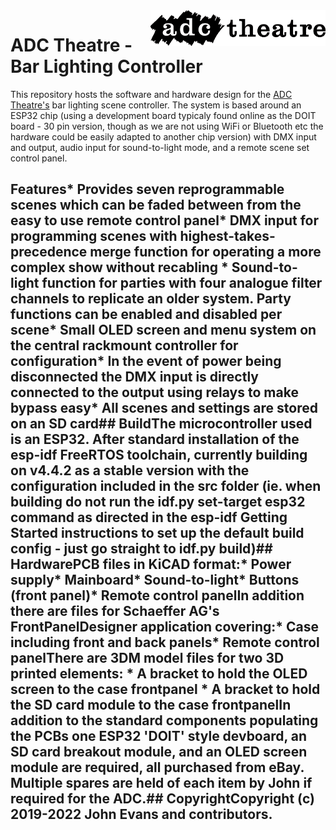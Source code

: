 <img width="280" align="right" src="https://raw.githubusercontent.com/CHTJonas/roombooking/master/public/logo-long-black.svg?sanitize=true">

# ADC Theatre - Bar Lighting Controller

This repository hosts the software and hardware design for the [ADC Theatre's](https://www.adctheatre.com) bar lighting scene controller. The system is based around an ESP32 chip (using a development board typicaly found online as the DOIT board - 30 pin version, though as we are not using WiFi or Bluetooth etc the hardware could be easily adapted to another chip version) with DMX input and output, audio input for sound-to-light mode, and a remote scene set control panel.

## Features* Provides seven reprogrammable scenes which can be faded between from the easy to use remote control panel* DMX input for programming scenes with highest-takes-precedence merge function for operating a more complex show without recabling * Sound-to-light function for parties with four analogue filter channels to replicate an older system. Party functions can be enabled and disabled per scene* Small OLED screen and menu system on the central rackmount controller for configuration* In the event of power being disconnected the DMX input is directly connected to the output using relays to make bypass easy* All scenes and settings are stored on an SD card## BuildThe microcontroller used is an ESP32. After standard installation of the esp-idf FreeRTOS toolchain, currently building on v4.4.2 as a stable version with the configuration included in the src folder (ie. when building do not run the idf.py set-target esp32 command as directed in the esp-idf Getting Started instructions to set up the default build config - just go straight to idf.py build)## HardwarePCB files in KiCAD format:* Power supply* Mainboard* Sound-to-light* Buttons (front panel)* Remote control panelIn addition there are files for Schaeffer AG's FrontPanelDesigner application covering:* Case including front and back panels* Remote control panelThere are 3DM model files for two 3D printed elements: * A bracket to hold the OLED screen to the case frontpanel * A bracket to hold the SD card module to the case frontpanelIn addition to the standard components populating the PCBs one ESP32 'DOIT' style devboard, an SD card breakout module, and an OLED screen module are required, all purchased from eBay. Multiple spares are held of each item by John if required for the ADC.## CopyrightCopyright (c) 2019-2022 John Evans and contributors.